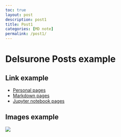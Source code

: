 ```yaml
---
toc: true
layout: post
description: post1
title: Post1
categories: [MD note]
permalink: /post1/
---
```


# Delsurone Posts example

## Link example
- [Personal pages](https://hs61999.github.io/delsurone/)
- [Markdown pages](https://hs61999.github.io/delsurone/2022/08/21/test-markdown-post.html)
- [Jupyter notebook pages](https://hs61999.github.io/delsurone/jupyter/2022/08/21/test.html)

## Images example

![]({{site.baseurl}}/images/scott_bike.PNG)
